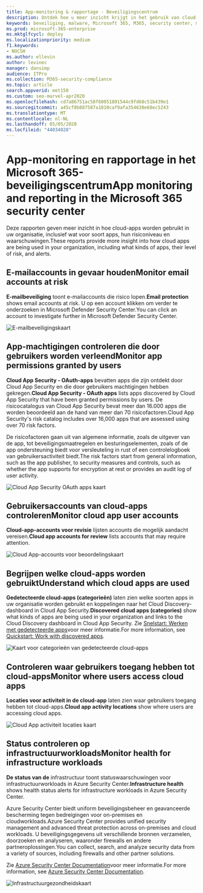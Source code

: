```yaml
---
title: App-monitoring & rapportage - Beveiligingscentrum
description: Ontdek hoe u meer inzicht krijgt in het gebruik van cloud-apps in uw organisatie, inclusief wat voor soort apps, hun risiconiveau en waarschuwingen.
keywords: beveiliging, malware, Microsoft 365, M365, security center, monitor, rapport, apps
ms.prod: microsoft-365-enterprise
ms.mktglfcycl: deploy
ms.localizationpriority: medium
f1.keywords:
- NOCSH
ms.author: ellevin
author: levinec
manager: dansimp
audience: ITPro
ms.collection: M365-security-compliance
ms.topic: article
search.appverid: met150
ms.custom: seo-marvel-apr2020
ms.openlocfilehash: cd7a86751ac58f60051891544c9fd68c51b439e1
ms.sourcegitcommit: a45cf8b887587a1810caf9afa354638e68ec5243
ms.translationtype: MT
ms.contentlocale: nl-NL
ms.lasthandoff: 05/05/2020
ms.locfileid: "44034020"
---
```

# <a name="app-monitoring-and-reporting-in-the-microsoft-365-security-center"></a><span data-ttu-id="75932-104">App-monitoring en rapportage in het Microsoft 365-beveiligingscentrum</span><span class="sxs-lookup"><span data-stu-id="75932-104">App monitoring and reporting in the Microsoft 365 security center</span></span>

<span data-ttu-id="75932-105">Deze rapporten geven meer inzicht in hoe cloud-apps worden gebruikt in uw organisatie, inclusief wat voor soort apps, hun risiconiveau en waarschuwingen.</span><span class="sxs-lookup"><span data-stu-id="75932-105">These reports provide more insight into how cloud apps are being used in your organization, including what kinds of apps, their level of risk, and alerts.</span></span>

## <a name="monitor-email-accounts-at-risk"></a><span data-ttu-id="75932-106">E-mailaccounts in gevaar houden</span><span class="sxs-lookup"><span data-stu-id="75932-106">Monitor email accounts at risk</span></span>

<span data-ttu-id="75932-107">**E-mailbeveiliging** toont e-mailaccounts die risico lopen.</span><span class="sxs-lookup"><span data-stu-id="75932-107">**Email protection** shows email accounts at risk.</span></span> <span data-ttu-id="75932-108">U op een account klikken om verder te onderzoeken in Microsoft Defender Security Center.</span><span class="sxs-lookup"><span data-stu-id="75932-108">You can click an account to investigate further in Microsoft Defender Security Center.</span></span>

![E-mailbeveiligingskaart](../../media/email-protection.png)

## <a name="monitor-app-permissions-granted-by-users"></a><span data-ttu-id="75932-110">App-machtigingen controleren die door gebruikers worden verleend</span><span class="sxs-lookup"><span data-stu-id="75932-110">Monitor app permissions granted by users</span></span>

<span data-ttu-id="75932-111">**Cloud App Security - OAuth-apps** bevatten apps die zijn ontdekt door Cloud App Security en die door gebruikers machtigingen hebben gekregen.</span><span class="sxs-lookup"><span data-stu-id="75932-111">**Cloud App Security - OAuth apps** lists apps discovered by Cloud App Security that have been granted permissions by users.</span></span> <span data-ttu-id="75932-112">De risicocatalogus van Cloud App Security bevat meer dan 16.000 apps die worden beoordeeld aan de hand van meer dan 70 risicofactoren.</span><span class="sxs-lookup"><span data-stu-id="75932-112">Cloud App Security's risk catalog includes over 16,000 apps that are assessed using over 70 risk factors.</span></span>

<span data-ttu-id="75932-113">De risicofactoren gaan uit van algemene informatie, zoals de uitgever van de app, tot beveiligingsmaatregelen en besturingselementen, zoals of de app ondersteuning biedt voor versleuteling in rust of een controlelogboek van gebruikersactiviteit biedt.</span><span class="sxs-lookup"><span data-stu-id="75932-113">The risk factors start from general information, such as the app publisher, to security measures and controls, such as whether the app supports for encryption at rest or provides an audit log of user activity.</span></span>

![Cloud App Security OAuth apps kaart](../../media/cloud-app-security-oauth-apps.png)

## <a name="monitor-cloud-app-user-accounts"></a><span data-ttu-id="75932-115">Gebruikersaccounts van cloud-apps controleren</span><span class="sxs-lookup"><span data-stu-id="75932-115">Monitor cloud app user accounts</span></span>

<span data-ttu-id="75932-116">**Cloud-app-accounts voor revisie** lijsten accounts die mogelijk aandacht vereisen.</span><span class="sxs-lookup"><span data-stu-id="75932-116">**Cloud app accounts for review** lists accounts that may require attention.</span></span>

![Cloud App-accounts voor beoordelingskaart](../../media/cloud-app-accounts-for-review.png)

## <a name="understand-which-cloud-apps-are-used"></a><span data-ttu-id="75932-118">Begrijpen welke cloud-apps worden gebruikt</span><span class="sxs-lookup"><span data-stu-id="75932-118">Understand which cloud apps are used</span></span>

<span data-ttu-id="75932-119">**Gedetecteerde cloud-apps (categorieën)** laten zien welke soorten apps in uw organisatie worden gebruikt en koppelingen naar het Cloud Discovery-dashboard in Cloud App Security.</span><span class="sxs-lookup"><span data-stu-id="75932-119">**Discovered cloud apps (categories)** show what kinds of apps are being used in your organization and links to the Cloud Discovery dashboard in Cloud App Security.</span></span> <span data-ttu-id="75932-120">Zie [Snelstart: Werken met gedetecteerde apps](https://docs.microsoft.com/cloud-app-security/discovered-apps)voor meer informatie.</span><span class="sxs-lookup"><span data-stu-id="75932-120">For more information, see [Quickstart: Work with discovered apps](https://docs.microsoft.com/cloud-app-security/discovered-apps).</span></span>  

![Kaart voor categorieën van gedetecteerde cloud-apps](../../media/discovered-cloud-apps-categories.png)

## <a name="monitor-where-users-access-cloud-apps"></a><span data-ttu-id="75932-122">Controleren waar gebruikers toegang hebben tot cloud-apps</span><span class="sxs-lookup"><span data-stu-id="75932-122">Monitor where users access cloud apps</span></span>

<span data-ttu-id="75932-123">**Locaties voor activiteit in de cloud-app** laten zien waar gebruikers toegang hebben tot cloud-apps.</span><span class="sxs-lookup"><span data-stu-id="75932-123">**Cloud app activity locations** show where users are accessing cloud apps.</span></span>

![Cloud App activiteit locaties kaart](../../media/cloud-app-activity-locations.png)

## <a name="monitor-health-for-infrastructure-workloads"></a><span data-ttu-id="75932-125">Status controleren op infrastructuurworkloads</span><span class="sxs-lookup"><span data-stu-id="75932-125">Monitor health for infrastructure workloads</span></span>

<span data-ttu-id="75932-126">**De status van de** infrastructuur toont statuswaarschuwingen voor infrastructuurworkloads in Azure Security Center.</span><span class="sxs-lookup"><span data-stu-id="75932-126">**Infrastructure health** shows health status alerts for infrastructure workloads in Azure Security Center.</span></span>

<span data-ttu-id="75932-127">Azure Security Center biedt uniform beveiligingsbeheer en geavanceerde bescherming tegen bedreigingen voor on-premises en cloudworkloads.</span><span class="sxs-lookup"><span data-stu-id="75932-127">Azure Security Center provides unified security management and advanced threat protection across on-premises and cloud workloads.</span></span> <span data-ttu-id="75932-128">U beveiligingsgegevens uit verschillende bronnen verzamelen, doorzoeken en analyseren, waaronder firewalls en andere partneroplossingen.</span><span class="sxs-lookup"><span data-stu-id="75932-128">You can collect, search, and analyze security data from a variety of sources, including firewalls and other partner solutions.</span></span>

<span data-ttu-id="75932-129">Zie [Azure Security Center Documentation](https://docs.microsoft.com/azure/security-center/)voor meer informatie.</span><span class="sxs-lookup"><span data-stu-id="75932-129">For more information, see [Azure Security Center Documentation](https://docs.microsoft.com/azure/security-center/).</span></span>

![Infrastructuurgezondheidskaart](../../media/infrastructure-health.png)
